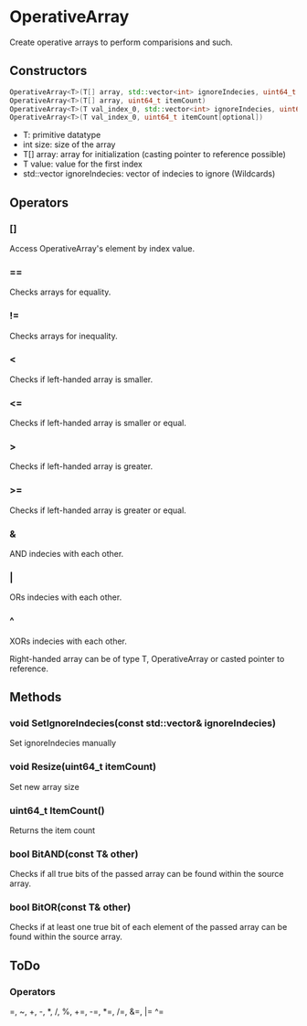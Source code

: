 # OperativeArray
Create operative arrays to perform comparisions and such.

## Constructors
```c++
OperativeArray<T>(T[] array, std::vector<int> ignoreIndecies, uint64_t itemCount)
OperativeArray<T>(T[] array, uint64_t itemCount)
OperativeArray<T>(T val_index_0, std::vector<int> ignoreIndecies, uint64_t itemCount[optional])
OperativeArray<T>(T val_index_0, uint64_t itemCount[optional])
```

- T: primitive datatype
- int size: size of the array
- T[] array: array for initialization (casting pointer to reference possible)
- T value: value for the first index
- std::vector<int> ignoreIndecies: vector of indecies to ignore (Wildcards)

## Operators
### []
Access OperativeArray's element by index value.

### ==
Checks arrays for equality.

### !=
Checks arrays for inequality.

### <
Checks if left-handed array is smaller.

### <=
Checks if left-handed array is smaller or equal.

### >
Checks if left-handed array is greater.

### >=
Checks if left-handed array is greater or equal.

### &
AND indecies with each other.

### |
ORs indecies with each other.

### ^
XORs indecies with each other.

Right-handed array can be of type T, OperativeArray or casted pointer to reference.

## Methods
### void SetIgnoreIndecies(const std::vector<int>& ignoreIndecies)
Set ignoreIndecies manually

### void Resize(uint64_t itemCount)
Set new array size

### uint64_t ItemCount()
Returns the item count

### bool BitAND(const T& other)
Checks if all true bits of the passed array can be found within the source array.

### bool BitOR(const T& other)
 Checks if at least one true bit of each element of the passed array can be found within the source array.

 ## ToDo
 ### Operators
 =, ~, +, -, *, /, %, +=, -=, *=, /=, &=, |= ^=